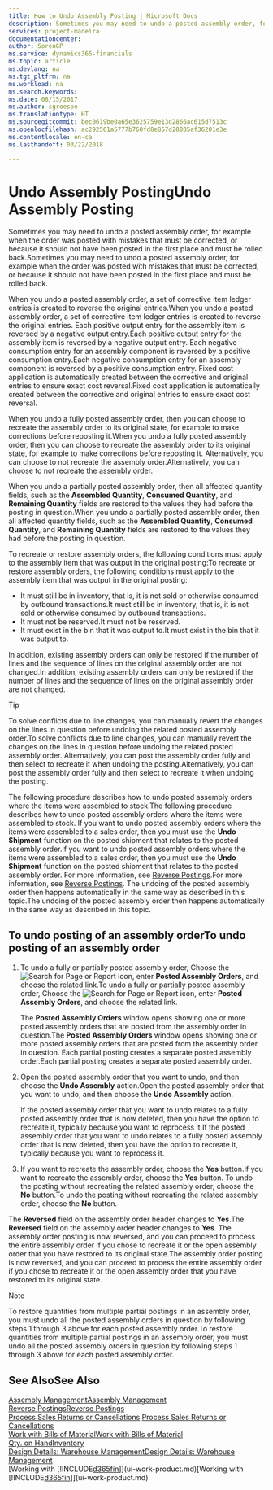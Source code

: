 ```yaml
---
title: How to Undo Assembly Posting | Microsoft Docs
description: Sometimes you may need to undo a posted assembly order, for example when the order was posted with mistakes that must be corrected, or because it should not have been posted in the first place and must be rolled back.
services: project-madeira
documentationcenter: 
author: SorenGP
ms.service: dynamics365-financials
ms.topic: article
ms.devlang: na
ms.tgt_pltfrm: na
ms.workload: na
ms.search.keywords: 
ms.date: 08/15/2017
ms.author: sgroespe
ms.translationtype: HT
ms.sourcegitcommit: bec0619be0a65e3625759e13d2866ac615d7513c
ms.openlocfilehash: ac292561a5777b760fd8e857d28085af36201e3e
ms.contentlocale: en-ca
ms.lasthandoff: 03/22/2018

---
```

# <a name="undo-assembly-posting"></a><span data-ttu-id="570ca-103">Undo Assembly Posting</span><span class="sxs-lookup"><span data-stu-id="570ca-103">Undo Assembly Posting</span></span>
<span data-ttu-id="570ca-104">Sometimes you may need to undo a posted assembly order, for example when the order was posted with mistakes that must be corrected, or because it should not have been posted in the first place and must be rolled back.</span><span class="sxs-lookup"><span data-stu-id="570ca-104">Sometimes you may need to undo a posted assembly order, for example when the order was posted with mistakes that must be corrected, or because it should not have been posted in the first place and must be rolled back.</span></span>

<span data-ttu-id="570ca-105">When you undo a posted assembly order, a set of corrective item ledger entries is created to reverse the original entries.</span><span class="sxs-lookup"><span data-stu-id="570ca-105">When you undo a posted assembly order, a set of corrective item ledger entries is created to reverse the original entries.</span></span> <span data-ttu-id="570ca-106">Each positive output entry for the assembly item is reversed by a negative output entry.</span><span class="sxs-lookup"><span data-stu-id="570ca-106">Each positive output entry for the assembly item is reversed by a negative output entry.</span></span> <span data-ttu-id="570ca-107">Each negative consumption entry for an assembly component is reversed by a positive consumption entry.</span><span class="sxs-lookup"><span data-stu-id="570ca-107">Each negative consumption entry for an assembly component is reversed by a positive consumption entry.</span></span> <span data-ttu-id="570ca-108">Fixed cost application is automatically created between the corrective and original entries to ensure exact cost reversal.</span><span class="sxs-lookup"><span data-stu-id="570ca-108">Fixed cost application is automatically created between the corrective and original entries to ensure exact cost reversal.</span></span>  

<span data-ttu-id="570ca-109">When you undo a fully posted assembly order, then you can choose to recreate the assembly order to its original state, for example to make corrections before reposting it.</span><span class="sxs-lookup"><span data-stu-id="570ca-109">When you undo a fully posted assembly order, then you can choose to recreate the assembly order to its original state, for example to make corrections before reposting it.</span></span> <span data-ttu-id="570ca-110">Alternatively, you can choose to not recreate the assembly order.</span><span class="sxs-lookup"><span data-stu-id="570ca-110">Alternatively, you can choose to not recreate the assembly order.</span></span>  

<span data-ttu-id="570ca-111">When you undo a partially posted assembly order, then all affected quantity fields, such as the **Assembled Quantity**, **Consumed Quantity**, and **Remaining Quantity** fields are restored to the values they had before the posting in question.</span><span class="sxs-lookup"><span data-stu-id="570ca-111">When you undo a partially posted assembly order, then all affected quantity fields, such as the **Assembled Quantity**, **Consumed Quantity**, and **Remaining Quantity** fields are restored to the values they had before the posting in question.</span></span>  

<span data-ttu-id="570ca-112">To recreate or restore assembly orders, the following conditions must apply to the assembly item that was output in the original posting:</span><span class="sxs-lookup"><span data-stu-id="570ca-112">To recreate or restore assembly orders, the following conditions must apply to the assembly item that was output in the original posting:</span></span>  

-   <span data-ttu-id="570ca-113">It must still be in inventory, that is, it is not sold or otherwise consumed by outbound transactions.</span><span class="sxs-lookup"><span data-stu-id="570ca-113">It must still be in inventory, that is, it is not sold or otherwise consumed by outbound transactions.</span></span>  
-   <span data-ttu-id="570ca-114">It must not be reserved.</span><span class="sxs-lookup"><span data-stu-id="570ca-114">It must not be reserved.</span></span>  
-   <span data-ttu-id="570ca-115">It must exist in the bin that it was output to.</span><span class="sxs-lookup"><span data-stu-id="570ca-115">It must exist in the bin that it was output to.</span></span>  

<span data-ttu-id="570ca-116">In addition, existing assembly orders can only be restored if the number of lines and the sequence of lines on the original assembly order are not changed.</span><span class="sxs-lookup"><span data-stu-id="570ca-116">In addition, existing assembly orders can only be restored if the number of lines and the sequence of lines on the original assembly order are not changed.</span></span>  

> [!TIP]  
>  <span data-ttu-id="570ca-117">To solve conflicts due to line changes, you can manually revert the changes on the lines in question before undoing the related posted assembly order.</span><span class="sxs-lookup"><span data-stu-id="570ca-117">To solve conflicts due to line changes, you can manually revert the changes on the lines in question before undoing the related posted assembly order.</span></span> <span data-ttu-id="570ca-118">Alternatively, you can post the assembly order fully and then select to recreate it when undoing the posting.</span><span class="sxs-lookup"><span data-stu-id="570ca-118">Alternatively, you can post the assembly order fully and then select to recreate it when undoing the posting.</span></span>  

<span data-ttu-id="570ca-119">The following procedure describes how to undo posted assembly orders where the items were assembled to stock.</span><span class="sxs-lookup"><span data-stu-id="570ca-119">The following procedure describes how to undo posted assembly orders where the items were assembled to stock.</span></span> <span data-ttu-id="570ca-120">If you want to undo posted assembly orders where the items were assembled to a sales order, then you must use the **Undo Shipment** function on the posted shipment that relates to the posted assembly order.</span><span class="sxs-lookup"><span data-stu-id="570ca-120">If you want to undo posted assembly orders where the items were assembled to a sales order, then you must use the **Undo Shipment** function on the posted shipment that relates to the posted assembly order.</span></span> <span data-ttu-id="570ca-121">For more information, see [Reverse Postings](finance-how-reverse-journal-posting.md).</span><span class="sxs-lookup"><span data-stu-id="570ca-121">For more information, see [Reverse Postings](finance-how-reverse-journal-posting.md).</span></span> <span data-ttu-id="570ca-122">The undoing of the posted assembly order then happens automatically in the same way as described in this topic.</span><span class="sxs-lookup"><span data-stu-id="570ca-122">The undoing of the posted assembly order then happens automatically in the same way as described in this topic.</span></span>  

## <a name="to-undo-posting-of-an-assembly-order"></a><span data-ttu-id="570ca-123">To undo posting of an assembly order</span><span class="sxs-lookup"><span data-stu-id="570ca-123">To undo posting of an assembly order</span></span>  
1.  <span data-ttu-id="570ca-124">To undo a fully or partially posted assembly order, Choose the ![Search for Page or Report](media/ui-search/search_small.png "Search for Page or Report icon") icon, enter **Posted Assembly Orders**, and choose the related link.</span><span class="sxs-lookup"><span data-stu-id="570ca-124">To undo a fully or partially posted assembly order, Choose the ![Search for Page or Report](media/ui-search/search_small.png "Search for Page or Report icon") icon, enter **Posted Assembly Orders**, and choose the related link.</span></span>  

    <span data-ttu-id="570ca-125">The **Posted Assembly Orders** window opens showing one or more posted assembly orders that are posted from the assembly order in question.</span><span class="sxs-lookup"><span data-stu-id="570ca-125">The **Posted Assembly Orders** window opens showing one or more posted assembly orders that are posted from the assembly order in question.</span></span> <span data-ttu-id="570ca-126">Each partial posting creates a separate posted assembly order.</span><span class="sxs-lookup"><span data-stu-id="570ca-126">Each partial posting creates a separate posted assembly order.</span></span>  
2.  <span data-ttu-id="570ca-127">Open the posted assembly order that you want to undo, and then choose the **Undo Assembly** action.</span><span class="sxs-lookup"><span data-stu-id="570ca-127">Open the posted assembly order that you want to undo, and then choose the **Undo Assembly** action.</span></span>  

    <span data-ttu-id="570ca-128">If the posted assembly order that you want to undo relates to a fully posted assembly order that is now deleted, then you have the option to recreate it, typically because you want to reprocess it.</span><span class="sxs-lookup"><span data-stu-id="570ca-128">If the posted assembly order that you want to undo relates to a fully posted assembly order that is now deleted, then you have the option to recreate it, typically because you want to reprocess it.</span></span>  
3.  <span data-ttu-id="570ca-129">If you want to recreate the assembly order, choose the **Yes** button.</span><span class="sxs-lookup"><span data-stu-id="570ca-129">If you want to recreate the assembly order, choose the **Yes** button.</span></span> <span data-ttu-id="570ca-130">To undo the posting without recreating the related assembly order, choose the **No** button.</span><span class="sxs-lookup"><span data-stu-id="570ca-130">To undo the posting without recreating the related assembly order, choose the **No** button.</span></span>  

<span data-ttu-id="570ca-131">The **Reversed** field on the assembly order header changes to **Yes**.</span><span class="sxs-lookup"><span data-stu-id="570ca-131">The **Reversed** field on the assembly order header changes to **Yes**.</span></span> <span data-ttu-id="570ca-132">The assembly order posting is now reversed, and you can proceed to process the entire assembly order if you chose to recreate it or the open assembly order that you have restored to its original state.</span><span class="sxs-lookup"><span data-stu-id="570ca-132">The assembly order posting is now reversed, and you can proceed to process the entire assembly order if you chose to recreate it or the open assembly order that you have restored to its original state.</span></span>  

> [!NOTE]  
>  <span data-ttu-id="570ca-133">To restore quantities from multiple partial postings in an assembly order, you must undo all the posted assembly orders in question by following steps 1 through 3 above for each posted assembly order.</span><span class="sxs-lookup"><span data-stu-id="570ca-133">To restore quantities from multiple partial postings in an assembly order, you must undo all the posted assembly orders in question by following steps 1 through 3 above for each posted assembly order.</span></span>  

## <a name="see-also"></a><span data-ttu-id="570ca-134">See Also</span><span class="sxs-lookup"><span data-stu-id="570ca-134">See Also</span></span>  
[<span data-ttu-id="570ca-135">Assembly Management</span><span class="sxs-lookup"><span data-stu-id="570ca-135">Assembly Management</span></span>](assembly-assemble-items.md)  
[<span data-ttu-id="570ca-136">Reverse Postings</span><span class="sxs-lookup"><span data-stu-id="570ca-136">Reverse Postings</span></span>](finance-how-reverse-journal-posting.md)  
<span data-ttu-id="570ca-137">[Process Sales Returns or Cancellations](sales-how-process-sales-returns-cancellations.md)  </span><span class="sxs-lookup"><span data-stu-id="570ca-137">[Process Sales Returns or Cancellations](sales-how-process-sales-returns-cancellations.md)  </span></span>  
[<span data-ttu-id="570ca-138">Work with Bills of Material</span><span class="sxs-lookup"><span data-stu-id="570ca-138">Work with Bills of Material</span></span>](inventory-how-work-BOMs.md)  
[<span data-ttu-id="570ca-139">Qty. on Hand</span><span class="sxs-lookup"><span data-stu-id="570ca-139">Inventory</span></span>](inventory-manage-inventory.md)  
[<span data-ttu-id="570ca-140">Design Details: Warehouse Management</span><span class="sxs-lookup"><span data-stu-id="570ca-140">Design Details: Warehouse Management</span></span>](design-details-warehouse-management.md)  
<span data-ttu-id="570ca-141">[Working with [!INCLUDE[d365fin](includes/d365fin_md.md)]](ui-work-product.md)</span><span class="sxs-lookup"><span data-stu-id="570ca-141">[Working with [!INCLUDE[d365fin](includes/d365fin_md.md)]](ui-work-product.md)</span></span>

